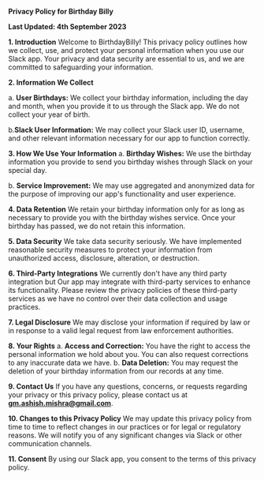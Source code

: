 **Privacy Policy for Birthday Billy**

**Last Updated: 4th September 2023**

**1. Introduction** Welcome to BirthdayBilly! This privacy
policy outlines how we collect, use, and protect your personal
information when you use our Slack app. Your privacy and data security
are essential to us, and we are committed to safeguarding your
information.

**2. Information We Collect** 

a. **User Birthdays:** We collect your
birthday information, including the day and month, when you provide it
to us through the Slack app. We do not collect your year of birth. 

b.**Slack User Information:** We may collect your Slack user ID,
username, and other relevant information necessary for our app to
function correctly.


**3. How We Use Your Information** 
a. **Birthday Wishes:** We use the
birthday information you provide to send you birthday wishes through
Slack on your special day. 

b. **Service Improvement:** We may use
aggregated and anonymized data for the purpose of improving our app's
functionality and user experience.


**4. Data Retention** We retain your birthday information only for as
long as necessary to provide you with the birthday wishes service.
Once your birthday has passed, we do not retain this information.

**5. Data Security** We take data security seriously. We have
implemented reasonable security measures to protect your information
from unauthorized access, disclosure, alteration, or destruction.

**6. Third-Party Integrations** We currently don't have any third party integration but 
Our app may integrate with third-party
services to enhance its functionality. Please review the privacy
policies of these third-party services as we have no control over
their data collection and usage practices.

**7. Legal Disclosure** We may disclose your information if required
by law or in response to a valid legal request from law enforcement
authorities.

**8. Your Rights** a. **Access and Correction:** You have the right to
access the personal information we hold about you. You can also
request corrections to any inaccurate data we have. b. **Data
Deletion:** You may request the deletion of your birthday information
from our records at any time.

**9. Contact Us** If you have any questions, concerns, or requests
regarding your privacy or this privacy policy, please contact us at
**gm.ashish.mishra@gmail.com**.

**10. Changes to this Privacy Policy** We may update this privacy
policy from time to time to reflect changes in our practices or for
legal or regulatory reasons. We will notify you of any significant
changes via Slack or other communication channels.

**11. Consent** By using our Slack app, you consent to the terms of
this privacy policy.
